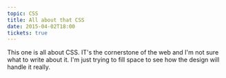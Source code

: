 ```yaml
---
topic: CSS
title: All about that CSS
date: 2015-04-02T18:00
tickets: true
---
```

This one is all about CSS. IT's the cornerstone of the web and I'm not sure what to write about it. I'm just trying to fill space to see how the design will handle it really.
